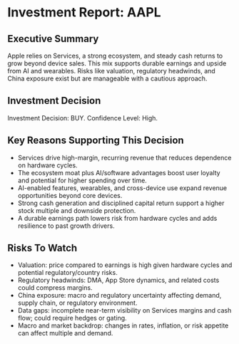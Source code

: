 # Investment Report: AAPL
## Executive Summary
Apple relies on Services, a strong ecosystem, and steady cash returns to grow beyond device sales. This mix supports durable earnings and upside from AI and wearables. Risks like valuation, regulatory headwinds, and China exposure exist but are manageable with a cautious approach.

## Investment Decision
Investment Decision: BUY. Confidence Level: High.

## Key Reasons Supporting This Decision
- Services drive high-margin, recurring revenue that reduces dependence on hardware cycles.
- The ecosystem moat plus AI/software advantages boost user loyalty and potential for higher spending over time.
- AI-enabled features, wearables, and cross-device use expand revenue opportunities beyond core devices.
- Strong cash generation and disciplined capital return support a higher stock multiple and downside protection.
- A durable earnings path lowers risk from hardware cycles and adds resilience to past growth drivers.

## Risks To Watch
- Valuation: price compared to earnings is high given hardware cycles and potential regulatory/country risks.
- Regulatory headwinds: DMA, App Store dynamics, and related costs could compress margins.
- China exposure: macro and regulatory uncertainty affecting demand, supply chain, or regulatory environment.
- Data gaps: incomplete near-term visibility on Services margins and cash flow; could require hedges or gating.
- Macro and market backdrop: changes in rates, inflation, or risk appetite can affect multiple and demand.